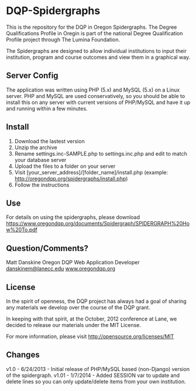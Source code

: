 DQP-Spidergraphs
================

This is the repository for the DQP in Oregon Spidergraphs.  The Degree Qualifications Profile in Oregin is part of the national
Degree Qualification Profile project through The Lumina Foundation.

The Spidergraphs are designed to allow individual institutions to input their institution, program and course
outcomes and view them in a graphical way.

## Server Config ##
The application was written using PHP (5.x) and MySQL (5.x) on a Linux server.  PHP and MySQL are used conservatively, so you should be able to install this on any server with current versions of PHP/MySQL and have it up and running within a few minutes.

## Install ##
1. Download the lastest version
2. Unzip the archive
3. Rename settings.inc-SAMPLE.php to settings.inc.php and edit to match your database server
4. Upload the files to a folder on your server
5. Visit [your_server_address]/[folder_name]/install.php (example: http://oregondqp.org/spidergraphs/install.php)
6. Follow the instructions

## Use ##
For details on using the spidergraphs, please download https://www.oregondqp.org/documents/Spidergraph/SPIDERGRAPH%20How%20To.pdf

## Question/Comments? ##
Matt Danskine
Oregon DQP Web Application Developer
danskinem@lanecc.edu
www.oregondqp.org

## License ##
In the spirit of openness, the DQP project has always had a goal of sharing any materials we develop over the course of the DQP grant.

In keeping with that spirit, at the October, 2012 conference at Lane, we decided to release our materials under the MIT License.

For more information, please visit http://opensource.org/licenses/MIT

## Changes ##
v1.0 - 6/24/2013 - Initial release of PHP/MySQL based (non-Django) version of the spidergraph.
v1.01 - 1/7/2014 - Added SESSION var to update and delete lines so you can only update/delete items from your own institution.
